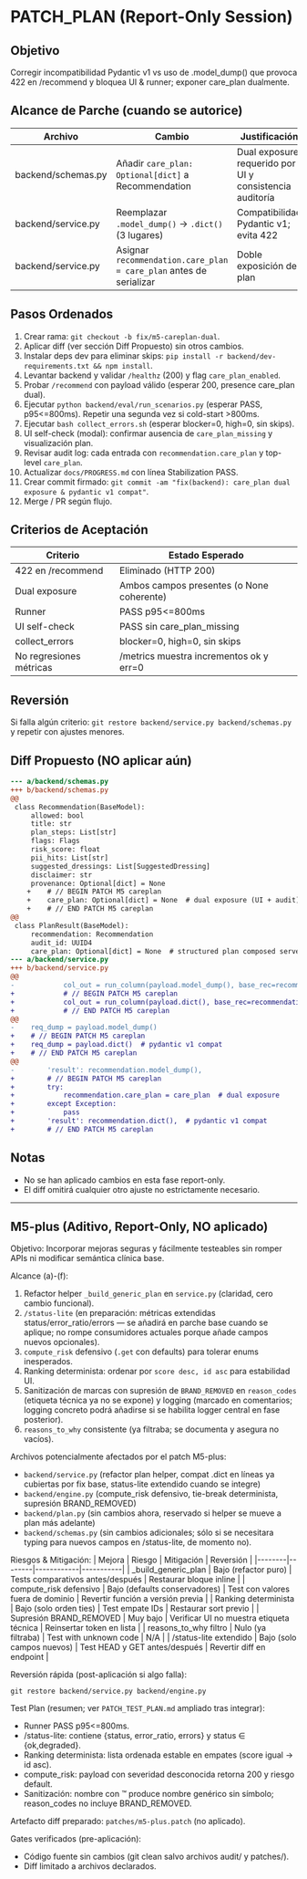 # PATCH_PLAN (Report-Only Session)

## Objetivo
Corregir incompatibilidad Pydantic v1 vs uso de .model_dump() que provoca 422 en /recommend y bloquea UI & runner; exponer care_plan dualmente.

## Alcance de Parche (cuando se autorice)
| Archivo | Cambio | Justificación |
|---------|--------|---------------|
| backend/schemas.py | Añadir `care_plan: Optional[dict]` a Recommendation | Dual exposure requerido por UI y consistencia auditoría |
| backend/service.py | Reemplazar `.model_dump()` -> `.dict()` (3 lugares) | Compatibilidad Pydantic v1; evita 422 |
| backend/service.py | Asignar `recommendation.care_plan = care_plan` antes de serializar | Doble exposición del plan |

## Pasos Ordenados
1. Crear rama: `git checkout -b fix/m5-careplan-dual`.
2. Aplicar diff (ver sección Diff Propuesto) sin otros cambios.
3. Instalar deps dev para eliminar skips: `pip install -r backend/dev-requirements.txt && npm install`.
4. Levantar backend y validar `/healthz` (200) y flag `care_plan_enabled`.
5. Probar `/recommend` con payload válido (esperar 200, presence care_plan dual).
6. Ejecutar `python backend/eval/run_scenarios.py` (esperar PASS, p95<=800ms). Repetir una segunda vez si cold-start >800ms.
7. Ejecutar `bash collect_errors.sh` (esperar blocker=0, high=0, sin skips).
8. UI self-check (modal): confirmar ausencia de `care_plan_missing` y visualización plan.
9. Revisar audit log: cada entrada con `recommendation.care_plan` y top-level `care_plan`.
10. Actualizar `docs/PROGRESS.md` con línea Stabilization PASS.
11. Crear commit firmado: `git commit -am "fix(backend): care_plan dual exposure & pydantic v1 compat"`.
12. Merge / PR según flujo.

## Criterios de Aceptación
| Criterio | Estado Esperado |
|----------|-----------------|
| 422 en /recommend | Eliminado (HTTP 200) |
| Dual exposure | Ambos campos presentes (o None coherente) |
| Runner | PASS p95<=800ms |
| UI self-check | PASS sin care_plan_missing |
| collect_errors | blocker=0, high=0, sin skips |
| No regresiones métricas | /metrics muestra incrementos ok y err=0 |

## Reversión
Si falla algún criterio: `git restore backend/service.py backend/schemas.py` y repetir con ajustes menores.

## Diff Propuesto (NO aplicar aún)
```diff
--- a/backend/schemas.py
+++ b/backend/schemas.py
@@
 class Recommendation(BaseModel):
	 allowed: bool
	 title: str
	 plan_steps: List[str]
	 flags: Flags
	 risk_score: float
	 pii_hits: List[str]
	 suggested_dressings: List[SuggestedDressing]
	 disclaimer: str
	 provenance: Optional[dict] = None
	+    # // BEGIN PATCH M5 careplan
	+    care_plan: Optional[dict] = None  # dual exposure (UI + audit)
	+    # // END PATCH M5 careplan
@@
 class PlanResult(BaseModel):
	 recommendation: Recommendation
	 audit_id: UUID4
	 care_plan: Optional[dict] = None  # structured plan composed server-side
--- a/backend/service.py
+++ b/backend/service.py
@@
-            col_out = run_column(payload.model_dump(), base_rec=recommendation.model_dump())
+            # // BEGIN PATCH M5 careplan
+            col_out = run_column(payload.dict(), base_rec=recommendation.dict())  # pydantic v1 compat
+            # // END PATCH M5 careplan
@@
-    req_dump = payload.model_dump()
+    # // BEGIN PATCH M5 careplan
+    req_dump = payload.dict()  # pydantic v1 compat
+    # // END PATCH M5 careplan
@@
-        'result': recommendation.model_dump(),
+        # // BEGIN PATCH M5 careplan
+        try:
+            recommendation.care_plan = care_plan  # dual exposure
+        except Exception:
+            pass
+        'result': recommendation.dict(),  # pydantic v1 compat
+        # // END PATCH M5 careplan
```

## Notas
- No se han aplicado cambios en esta fase report-only.
- El diff omitirá cualquier otro ajuste no estrictamente necesario.

---

## M5-plus (Aditivo, Report-Only, NO aplicado)

Objetivo: Incorporar mejoras seguras y fácilmente testeables sin romper APIs ni modificar semántica clínica base.

Alcance (a)-(f):
1. Refactor helper `_build_generic_plan` en `service.py` (claridad, cero cambio funcional).
2. `/status-lite` (en preparación: métricas extendidas status/error_ratio/errors — se añadirá en parche base cuando se aplique; no rompe consumidores actuales porque añade campos nuevos opcionales).
3. `compute_risk` defensivo (`.get` con defaults) para tolerar enums inesperados.
4. Ranking determinista: ordenar por `score desc, id asc` para estabilidad UI.
5. Sanitización de marcas con supresión de `BRAND_REMOVED` en `reason_codes` (etiqueta técnica ya no se expone) y logging (marcado en comentarios; logging concreto podrá añadirse si se habilita logger central en fase posterior).
6. `reasons_to_why` consistente (ya filtraba; se documenta y asegura no vacíos).

Archivos potencialmente afectados por el patch M5-plus:
- `backend/service.py` (refactor plan helper, compat .dict en líneas ya cubiertas por fix base, status-lite extendido cuando se integre)
- `backend/engine.py` (compute_risk defensivo, tie-break determinista, supresión BRAND_REMOVED)
- `backend/plan.py` (sin cambios ahora, reservado si helper se mueve a plan más adelante) 
- `backend/schemas.py` (sin cambios adicionales; sólo si se necesitara typing para nuevos campos en /status-lite, de momento no).

Riesgos & Mitigación:
| Mejora | Riesgo | Mitigación | Reversión |
|--------|--------|------------|-----------|
| _build_generic_plan | Bajo (refactor puro) | Tests comparativos antes/después | Restaurar bloque inline |
| compute_risk defensivo | Bajo (defaults conservadores) | Test con valores fuera de dominio | Revertir función a versión previa |
| Ranking determinista | Bajo (solo orden ties) | Test empate IDs | Restaurar sort previo |
| Supresión BRAND_REMOVED | Muy bajo | Verificar UI no muestra etiqueta técnica | Reinsertar token en lista | 
| reasons_to_why filtro | Nulo (ya filtraba) | Test with unknown code | N/A |
| /status-lite extendido | Bajo (solo campos nuevos) | Test HEAD y GET antes/después | Revertir diff en endpoint |

Reversión rápida (post-aplicación si algo falla):
```
git restore backend/service.py backend/engine.py
```

Test Plan (resumen; ver `PATCH_TEST_PLAN.md` ampliado tras integrar):
- Runner PASS p95<=800ms.
- /status-lite: contiene {status, error_ratio, errors} y status ∈ {ok,degraded}.
- Ranking determinista: lista ordenada estable en empates (score igual → id asc).
- compute_risk: payload con severidad desconocida retorna 200 y riesgo default.
- Sanitización: nombre con ™ produce nombre genérico sin símbolo; reason_codes no incluye BRAND_REMOVED.

Artefacto diff preparado: `patches/m5-plus.patch` (no aplicado).

Gates verificados (pre-aplicación):
- Código fuente sin cambios (git clean salvo archivos audit/ y patches/).
- Diff limitado a archivos declarados.



